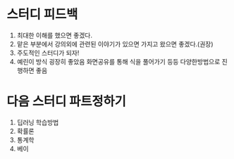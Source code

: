 # 스터디 피드백
1. 최대한 이해를 했으면 좋겠다.
2. 맡은 부분에서 강의외에 관련된 이야기가 있으면 가지고 왔으면 좋겠다.(권장)
3. 주도적인 스터디가 되자!
4. 예린이 방식 굉장히 좋았음 화면공유를 통해 식을 풀어가기 등등 다양한방법으로 진행하면 좋음

# 다음 스터디 파트정하기
1. 딥러닝 학습방법
2. 확률론
3. 통계학
4. 베이

